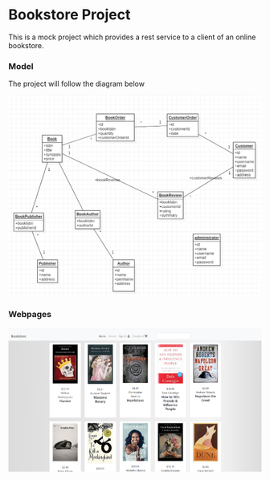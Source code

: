 # Bookstore Project

<p>This is a mock project which provides a rest service to a client of an online bookstore.</p>

<h3>Model</h3>

<p>The project will follow the diagram below</p>
<a><img src="https://github.com/nganga-anaene/web-projects/blob/master/bookstore/model.png"></a>

<h3>Webpages</h3>
<a><img src="https://github.com/nganga-anaene/web-projects/blob/master/bookstore/bookstore-home.png"></a>
